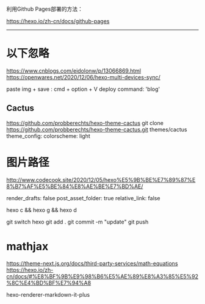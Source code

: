 

利用Github Pages部署的方法：

https://hexo.io/zh-cn/docs/github-pages









---

# 以下忽略

https://www.cnblogs.com/eidolonw/p/13066869.html
https://openwares.net/2020/12/06/hexo-multi-devices-sync/

paste img + save : cmd + option + V
deploy command: 'blog'

## Cactus

https://github.com/probberechts/hexo-theme-cactus
git clone https://github.com/probberechts/hexo-theme-cactus.git themes/cactus
theme_config:
  colorscheme: light

# 图片路径

http://www.codecook.site/2020/12/05/hexo%E5%9B%BE%E7%89%87%E8%B7%AF%E5%BE%84%E8%AE%BE%E7%BD%AE/

render_drafts: false
post_asset_folder: true
relative_link: false

hexo c && hexo g && hexo d

git switch hexo
git add .
git commit -m "update"
git push

# mathjax

https://theme-next.js.org/docs/third-party-services/math-equations
https://hexo.io/zh-cn/docs/#%E8%BF%9B%E9%98%B6%E5%AE%89%E8%A3%85%E5%92%8C%E4%BD%BF%E7%94%A8

hexo-renderer-markdown-it-plus

